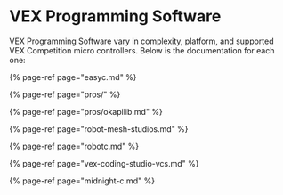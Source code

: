 # VEX Programming Software

VEX Programming Software vary in complexity, platform, and supported VEX Competition micro controllers. Below is the documentation for each one:

{% page-ref page="easyc.md" %}

{% page-ref page="pros/" %}

{% page-ref page="pros/okapilib.md" %}

{% page-ref page="robot-mesh-studios.md" %}

{% page-ref page="robotc.md" %}

{% page-ref page="vex-coding-studio-vcs.md" %}

{% page-ref page="midnight-c.md" %}



